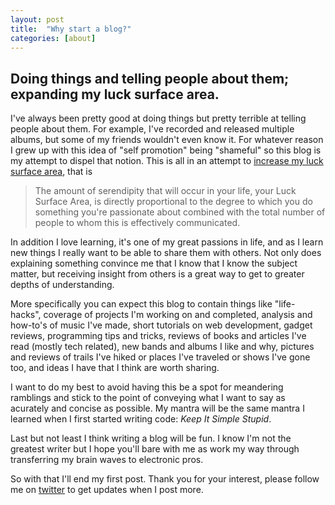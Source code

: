 ```yaml
---
layout: post
title:  "Why start a blog?"
categories: [about]
---
```


Doing things and telling people about them; expanding my luck surface area.
---------------------------------------------------------------------------


I've always been pretty good at doing things but pretty terrible at telling
people about them. For example, I've recorded and released multiple albums, but some of my
friends wouldn't even know it. For whatever reason I grew up with this idea of
"self promotion" being "shameful" so this blog is my attempt to dispel that
notion. This is all in an attempt to
[increase my luck surface
area](http://www.codusoperandi.com/posts/increasing-your-luck-surface-area),
that is 
>The amount of serendipity that will occur in your life, your Luck
>Surface Area, is directly proportional to the degree to which you do something
>you're passionate about combined with the total number of people to whom this is
>effectively communicated.

In addition I love learning, it's one of my great passions in life, and as I
learn new things I really want to be able to share them with others.  Not only
does explaining something convince me that I know that I know the subject
matter, but receiving insight from others is a great way to get to greater
depths of understanding.

More specifically you can expect this blog to contain things like "life-hacks",
coverage of projects I'm working on and completed, analysis and how-to's of
music I've made, short tutorials on web development, gadget reviews, programming
tips and tricks, reviews of books and articles I've read (mostly tech related),
new bands and albums I like and why, pictures and reviews of trails I've hiked
or places I've traveled or shows I've gone too, and ideas I have that I think
are worth sharing.

I want to do my best to avoid having this be a spot for meandering ramblings and
stick to the point of conveying what I want to say as acurately and concise as
possible.  My mantra will be the same mantra I learned when I first started
writing code: *Keep It Simple Stupid*.

Last but not least I think writing a blog will be fun. I know I'm not the
greatest writer but I hope you'll bare with me as work my way through
transferring my brain waves to electronic pros.

So with that I'll end my first post. Thank you for your interest, please follow
me on [twitter](twitter.com/jeff_kile) to get updates when I post more.


